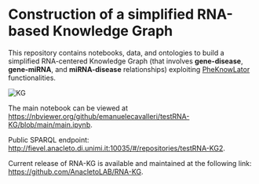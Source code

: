 # Construction of a simplified RNA-based Knowledge Graph

This repository contains notebooks, data, and ontologies to build a simplified RNA-centered Knowledge Graph (that involves **gene-disease**, **gene-miRNA**, and **miRNA-disease** relationships) exploiting [PheKnowLator](https://github.com/callahantiff/PheKnowLator) functionalities.

![KG](https://user-images.githubusercontent.com/33032169/225636670-056a7774-f3d6-4aee-84b1-4f462c3cf33a.png)

The main notebook can be viewed at https://nbviewer.org/github/emanuelecavalleri/testRNA-KG/blob/main/main.ipynb.

Public SPARQL endpoint: http://fievel.anacleto.di.unimi.it:10035/#/repositories/testRNA-KG2.

Current release of RNA-KG is available and maintained at the following link: https://github.com/AnacletoLAB/RNA-KG.
